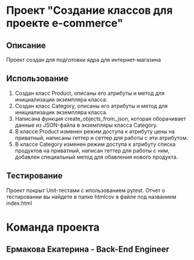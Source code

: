 # Проект "Создание классов для проекте e-commerce"
## Описание
Проект создан для подготовки ядра для интернет-магазина
## Использование
1. Создан класс Product, описаны его атрибуты и метод для инициализации экземпляра класса.
2. Создан класс Category, описаны его атрибуты и метод для инициализации экземпляра класса.
3. Написана функция create_objects_from_json, которая оборачивает данные из JSON-файла в экземпляры класса Category.
4. В классе Product изменен режим доступа к атрибуту цены на приватный, написаны геттер и сеттер для работы с эти атрибутом.
5. В классе Category изменен режим доступа к атрибуту списка продуктов на приватный, написан геттер для работы с ним, добавлен специальный метод для обавления нового продукта.
## Тестирование
Проект покрыт Unit-тестами с ипользованием pytest. Отчет о тестировании вы найдете в папке htmlcov в файле под названием index.html


# Команда проекта
## Ермакова Екатерина - Back-End Engineer
